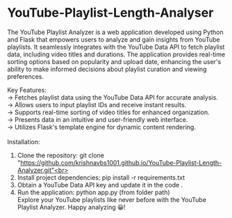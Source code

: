 # YouTube-Playlist-Length-Analyser
The YouTube Playlist Analyzer is a web application developed using Python and Flask that empowers users to analyze and gain insights from YouTube playlists. It seamlessly integrates with the YouTube Data API to fetch playlist data, including video titles and durations. The application provides real-time sorting options based on popularity and upload date, enhancing the user's ability to make informed decisions about playlist curation and viewing preferences.

Key Features:<br>
-> Fetches playlist data using the YouTube Data API for accurate analysis.<br>
-> Allows users to input playlist IDs and receive instant results.<br>
-> Supports real-time sorting of video titles for enhanced organization.<br>
-> Presents data in an intuitive and user-friendly web interface.<br>
-> Utilizes Flask's template engine for dynamic content rendering.<br>
<br>
Installation:<br>
1. Clone the repository: git clone "https://github.com/krishnavbs1001.github.io/YouTube-Playlist-Length-Analyzer.git"<br>
2. Install project dependencies: pip install -r requirements.txt<br>
3. Obtain a YouTube Data API key and update it in the code .<br>
4. Run the application: python app.py (from folder path)<br>
Explore your YouTube playlists like never before with the YouTube Playlist Analyzer. Happy analyzing 😀!
